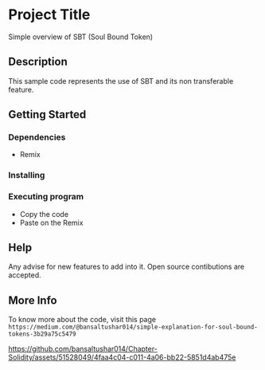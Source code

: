 # Project Title

Simple overview of SBT (Soul Bound Token)

## Description

This sample code represents the use of SBT and its non transferable feature.

## Getting Started

### Dependencies

* Remix


### Installing


### Executing program

* Copy the code
* Paste on the Remix

## Help

Any advise for new features to add into it. Open source contibutions are accepted. 


## More Info 

To know more about the code, visit this page `https://medium.com/@bansaltushar014/simple-explanation-for-soul-bound-tokens-3b29a75c5479`



https://github.com/bansaltushar014/Chapter-Solidity/assets/51528049/4faa4c04-c011-4a06-bb22-5851d4ab475e

